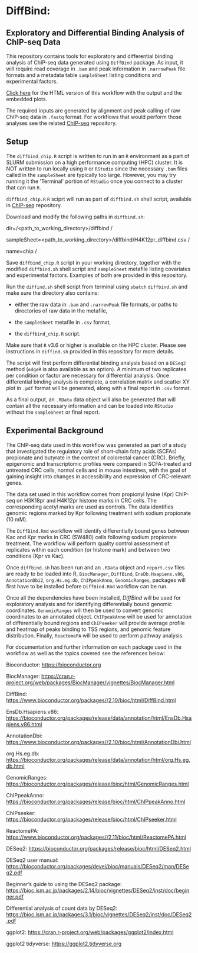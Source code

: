 # DiffBind:

## Exploratory and Differential Binding Analysis of ChIP-seq Data

This repository contains tools for exploratory and differential binding analysis of ChIP-seq data generated using `DiffBind` package.
As input, it will require read coverage in `.bam` and peak information in `.narrowPeak` file formats and a metadata table `sampleSheet` listing conditions and experimental factors. 

[Click here](https://htmlpreview.github.io/?https://github.com/nshanian/Documents/blob/main/DiffBind-chip.html) for the HTML version of this workflow with the output and the embedded plots.

The required inputs are generated by alignment and peak calling of raw ChIP-seq data in `.fastq` format. For workflows that would perform those analyses see the related [ChIP-seq](https://github.com/nshanian/ChIP-seq) repository. 

## Setup

The `diffbind_chip.R` script is written to run in an `R` environment as a part of SLURM submission on a high performance computing (HPC) cluster. It is NOT written to run locally using `R` or `RStudio` since the necessary `.bam` files called in the `sampleSheet` are typically too large. However, you may try running it the 'Terminal' portion of `RStudio` once you connect to a cluster that can run `R`. 

`diffbind_chip.R` `R` sciprt will run as part of `diffbind.sh` shell script, available in [ChIP-seq](https://github.com/nshanian/ChIP-seq) repository.

Download and modify the following paths in `diffbind.sh`:

dir=/<path_to_working_directory>/diffbind / 

sampleSheet=<path_to_working_directory>/diffbind/H4K12pr_diffbind.csv /

name=chip /

Save `diffbind_chip.R` script in your working directory, together with the modified `diffbind.sh` shell script and `sampleSheet` metafile listing covariates and experimental factors. Examples of both are provided in this repository. 

Run the `diffind.sh` shell script from terminal using `sbatch` `diffbind.sh` and make sure the directory also contains:

- either the raw data in `.bam` and `.narrowPeak` file formats, or paths to directories of raw data in the metafile, 

- the `sampleSheet` metafile in `.csv` format, 

- the `diffbind_chip.R` script. 

Make sure that `R` v3.6 or higher is available on the HPC cluster. Please see instructions in `diffind.sh` provided in this repository for more details.

The script will first perform differential binding analysis based on a `DESeq2` method (`edgeR` is also available as an option). A minimum of two replicates per condition or factor are necessary for differential analysis. Once differential binding analysis is complete, a correlation matrix and scatter XY plot in `.pdf` format will be generated, along with a final report in `.csv` format. 

As a final output, an `.RData` data object will also be generated that will contain all the necessary information and can be loaded into `RStudio` without the `sampleSheet` or final report.

## Experimental Background

The ChIP-seq data used in this workflow was generated as part of a study that investigated the regulatory role of short-chain fatty acids (SCFAs) propionate and butyrate in the context of colorectal cancer (CRC). Briefly, epigenomic and transcriptomic profiles were compared in SCFA-treated and untreated CRC cells, normal cells and in mouse intestines, with the goal of gaining insight into changes in accessibility and expression of CRC-relevant genes.

The data set used in this workflow comes from propionyl lysine (Kpr) ChIP-seq on H3K18pr and H4K12pr histone marks in CRC cells. The corresponding acetyl marks are used as controls. The data identifies genomic regions marked by Kpr following treatment with sodium propionate (10 mM). 

The `DiffBind.Rmd` workflow will identify differentially bound genes between Kac and Kpr marks in CRC (SW480) cells following sodium propionate treatment. The workflow will perform quality control assessment of replicates within each condition (or histone mark) and between two conditions (Kpr vs Kac). 

Once `diffbind.sh` has been run and an `.RData` object and `report.csv` files are ready to be loaded into R, `BiocManager`, `DiffBind`, `EnsDb.Hsapiens.v86`, `AnnotationDbi2`, `org.Hs.eg.db`, `ChIPpeakAnno`, `GenomicRanges`, packages will first have to be installed before `DiffBind.Rmd` workflow can be run.

Once all the dependencies have been installed, _DiffBind_ will be used for exploratory analysis and for identifying differentially bound genomic coordinates. `GenomicRanges` will then be used to convert genomic coordinates to an annotated object. `ChIPpeakAnno` will be used for annotation of differentially bound regions and `ChIPseeker` will provide average profile and heatmap of peaks binding to TSS regions, and genomic feature distribution. Finally, `ReactomePA` will be used to perform pathway analysis.

For documentation and further information on each package used in the workflow as well as the topics covered see the references below:

Bioconductor: https://bioconductor.org

BiocManager: https://cran.r-project.org/web/packages/BiocManager/vignettes/BiocManager.html

DiffBind: https://www.bioconductor.org/packages//2.10/bioc/html/DiffBind.html

EnsDb.Hsapiens.v86: https://bioconductor.org/packages/release/data/annotation/html/EnsDb.Hsapiens.v86.html

AnnotationDbi: https://www.bioconductor.org/packages//2.10/bioc/html/AnnotationDbi.html

org.Hs.eg.db: https://bioconductor.org/packages/release/data/annotation/html/org.Hs.eg.db.html

GenomicRanges: https://bioconductor.org/packages/release/bioc/html/GenomicRanges.html

ChIPpeakAnno: https://bioconductor.org/packages/release/bioc/html/ChIPpeakAnno.html

ChIPseeker: https://bioconductor.org/packages/release/bioc/html/ChIPseeker.html

ReactomePA: https://www.bioconductor.org/packages//2.11/bioc/html/ReactomePA.html

DESeq2: https://bioconductor.org/packages/release/bioc/html/DESeq2.html

DESeq2 user manual: https://bioconductor.org/packages/devel/bioc/manuals/DESeq2/man/DESeq2.pdf

Beginner’s guide to using the DESeq2 package: https://bioc.ism.ac.jp/packages/2.14/bioc/vignettes/DESeq2/inst/doc/beginner.pdf

Differential analysis of count data by DESeq2: https://bioc.ism.ac.jp/packages/3.1/bioc/vignettes/DESeq2/inst/doc/DESeq2.pdf

ggplot2: https://cran.r-project.org/web/packages/ggplot2/index.html

ggplot2 tidyverse: https://ggplot2.tidyverse.org
